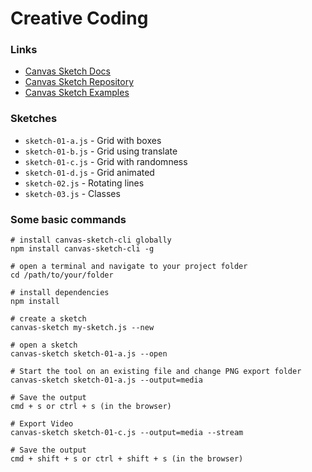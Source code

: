 # Creative Coding

### Links

- [Canvas Sketch Docs](https://github.com/mattdesl/canvas-sketch/blob/master/docs/README.md)
- [Canvas Sketch Repository](https://github.com/mattdesl/canvas-sketch)
- [Canvas Sketch Examples](https://github.com/mattdesl/canvas-sketch/tree/master/examples)

### Sketches

- `sketch-01-a.js` - Grid with boxes
- `sketch-01-b.js` - Grid using translate
- `sketch-01-c.js` - Grid with randomness
- `sketch-01-d.js` - Grid animated
- `sketch-02.js` - Rotating lines
- `sketch-03.js` - Classes

### Some basic commands

```
# install canvas-sketch-cli globally
npm install canvas-sketch-cli -g

# open a terminal and navigate to your project folder
cd /path/to/your/folder

# install dependencies
npm install

# create a sketch
canvas-sketch my-sketch.js --new

# open a sketch
canvas-sketch sketch-01-a.js --open

# Start the tool on an existing file and change PNG export folder
canvas-sketch sketch-01-a.js --output=media

# Save the output
cmd + s or ctrl + s (in the browser)

# Export Video
canvas-sketch sketch-01-c.js --output=media --stream

# Save the output
cmd + shift + s or ctrl + shift + s (in the browser)

```